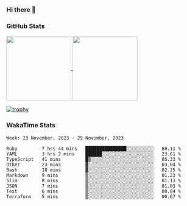 ### Hi there 👋

### GitHub Stats

<a href="https://github.com/anuraghazra/github-readme-stats">
  <img align="center" height="170px" src="https://github-readme-stats.vercel.app/api/top-langs/?username=tksfjt1024&layout=compact&count_private=true&show_icons=true&show_icons=true&theme=graywhite" />
</a>
<a href="https://github.com/anuraghazra/github-readme-stats">
  <img align="center" height="170px" src="https://github-readme-stats.vercel.app/api?username=tksfjt1024&count_private=true&show_icons=true&show_icons=true&theme=graywhite" />
</a>

[![trophy](https://github-profile-trophy.vercel.app/?username=tksfjt1024)](https://github.com/ryo-ma/github-profile-trophy)

### WakaTime Stats

<!--START_SECTION:waka-->
```text
Week: 23 November, 2023 - 29 November, 2023

Ruby         7 hrs 44 mins   ███████████████░░░░░░░░░░   60.11 % 
YAML         3 hrs 2 mins    ██████░░░░░░░░░░░░░░░░░░░   23.61 % 
TypeScript   41 mins         █▒░░░░░░░░░░░░░░░░░░░░░░░   05.33 % 
Other        23 mins         ▓░░░░░░░░░░░░░░░░░░░░░░░░   03.04 % 
Bash         18 mins         ▓░░░░░░░░░░░░░░░░░░░░░░░░   02.35 % 
Markdown     9 mins          ▒░░░░░░░░░░░░░░░░░░░░░░░░   01.23 % 
Slim         8 mins          ▒░░░░░░░░░░░░░░░░░░░░░░░░   01.13 % 
JSON         7 mins          ▒░░░░░░░░░░░░░░░░░░░░░░░░   01.03 % 
Text         6 mins          ▒░░░░░░░░░░░░░░░░░░░░░░░░   00.84 % 
Terraform    5 mins          ▒░░░░░░░░░░░░░░░░░░░░░░░░   00.67 % 
```
<!--END_SECTION:waka-->
